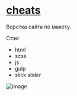 # [cheats](https://ivandnlv.github.io/cheats/)

Верстка сайта по макету. 

Стэк: 
+ html
+ scss
+ js
+ gulp
+ slick slider

![image](https://user-images.githubusercontent.com/91759945/178134744-c713784c-91df-4f95-8857-e347e9d24a3a.png)
